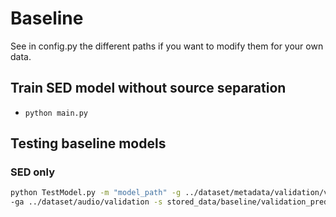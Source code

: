 # Baseline

See in config.py the different paths if you want to modify them for your own data.

## Train SED model without source separation

- `python main.py`

## Testing baseline models
### SED only
```bash
python TestModel.py -m "model_path" -g ../dataset/metadata/validation/validation.tsv  \
-ga ../dataset/audio/validation -s stored_data/baseline/validation_predictions.tsv 
```
